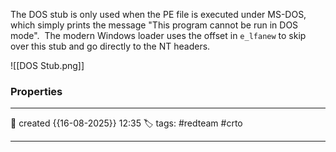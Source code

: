 The DOS stub is only used when the PE file is executed under MS-DOS, which simply prints the message "This program cannot be run in DOS mode".  The modern Windows loader uses the offset in `e_lfanew` to skip over this stub and go directly to the NT headers.

![[DOS Stub.png]]

### Properties
---
📆 created   {{16-08-2025}} 12:35
🏷️ tags: #redteam #crto 

---
